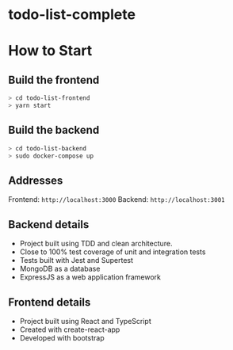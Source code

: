 # todo-list-complete

# How to Start

## Build the frontend
```bash
> cd todo-list-frontend
> yarn start
```

## Build the backend
```bash
> cd todo-list-backend
> sudo docker-compose up
```

## Addresses

Frontend: `http://localhost:3000`
Backend: `http://localhost:3001`

## Backend details
- Project built using TDD and clean architecture. 
- Close to 100% test coverage of unit and integration tests
- Tests built with Jest and Supertest
- MongoDB as a database
- ExpressJS as a web application framework

## Frontend details
- Project built using React and TypeScript
- Created with create-react-app
- Developed with bootstrap
